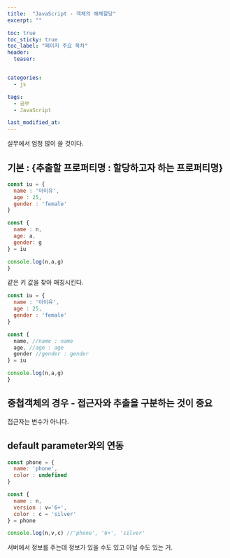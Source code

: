 ```yaml
---
title:  "JavaScript - 객체의 해체할당"
excerpt: ""

toc: true
toc_sticky: true
toc_label: "페이지 주요 목차"
header:
  teaser: 


categories:
  - js

tags:
  - 공부
  - JavaScript

last_modified_at: 
---
```


실무에서 엄청 많이 쓸 것이다.

## 기본 : {추출할 프로퍼티명 : 할당하고자 하는 프로퍼티명}

```javascript
const iu = {
  name : '아이유',
  age : 25,
  gender : 'female'
}

const {
  name : n,
  age: a,
  gender: g
} = iu

console.log(n,a,g)
}
```

같은 키 값을 찾아 매칭시킨다.


```javascript
const iu = {
  name : '아이유',
  age : 25,
  gender : 'female'
}

const {
  name, //name : name
  age, //age : age
  gender //gender : gender
} = iu

console.log(n,a,g)
}
```

## 중첩객체의 경우 - 접근자와 추출을 구분하는 것이 중요

접근자는 변수가 아니다.

## default parameter와의 연동

```javascript
const phone = {
  name: 'phone',
  color : undefined
}

const {
  name : n,
  version : v='6+',
  color : c = 'silver'
} = phone

console.log(n,v,c) //'phone', '6+', 'silver'
```

서버에서 정보를 주는데 정보가 있을 수도 있고 아닐 수도 있는 거.


